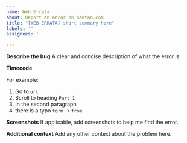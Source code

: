 ```yaml
---
name: Web Errata
about: Report an error on namtao.com
title: "[WEB ERRATA] short summary here"
labels: ''
assignees: ''

---
```


**Describe the bug**
A clear and concise description of what the error is.

**Timecode**

For example:
1. Go to `url`
2. Scroll to heading `Part 1`
3. In the second paragraph
4. there is a typo `form` -> `from`

**Screenshots**
If applicable, add screenshots to help me find the error.

**Additional context**
Add any other context about the problem here.
